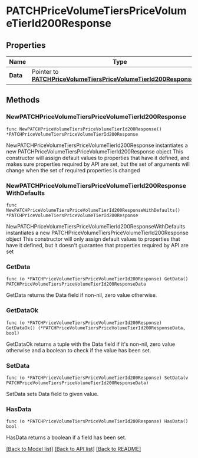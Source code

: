 # PATCHPriceVolumeTiersPriceVolumeTierId200Response

## Properties

Name | Type | Description | Notes
------------ | ------------- | ------------- | -------------
**Data** | Pointer to [**PATCHPriceVolumeTiersPriceVolumeTierId200ResponseData**](PATCHPriceVolumeTiersPriceVolumeTierId200ResponseData.md) |  | [optional] 

## Methods

### NewPATCHPriceVolumeTiersPriceVolumeTierId200Response

`func NewPATCHPriceVolumeTiersPriceVolumeTierId200Response() *PATCHPriceVolumeTiersPriceVolumeTierId200Response`

NewPATCHPriceVolumeTiersPriceVolumeTierId200Response instantiates a new PATCHPriceVolumeTiersPriceVolumeTierId200Response object
This constructor will assign default values to properties that have it defined,
and makes sure properties required by API are set, but the set of arguments
will change when the set of required properties is changed

### NewPATCHPriceVolumeTiersPriceVolumeTierId200ResponseWithDefaults

`func NewPATCHPriceVolumeTiersPriceVolumeTierId200ResponseWithDefaults() *PATCHPriceVolumeTiersPriceVolumeTierId200Response`

NewPATCHPriceVolumeTiersPriceVolumeTierId200ResponseWithDefaults instantiates a new PATCHPriceVolumeTiersPriceVolumeTierId200Response object
This constructor will only assign default values to properties that have it defined,
but it doesn't guarantee that properties required by API are set

### GetData

`func (o *PATCHPriceVolumeTiersPriceVolumeTierId200Response) GetData() PATCHPriceVolumeTiersPriceVolumeTierId200ResponseData`

GetData returns the Data field if non-nil, zero value otherwise.

### GetDataOk

`func (o *PATCHPriceVolumeTiersPriceVolumeTierId200Response) GetDataOk() (*PATCHPriceVolumeTiersPriceVolumeTierId200ResponseData, bool)`

GetDataOk returns a tuple with the Data field if it's non-nil, zero value otherwise
and a boolean to check if the value has been set.

### SetData

`func (o *PATCHPriceVolumeTiersPriceVolumeTierId200Response) SetData(v PATCHPriceVolumeTiersPriceVolumeTierId200ResponseData)`

SetData sets Data field to given value.

### HasData

`func (o *PATCHPriceVolumeTiersPriceVolumeTierId200Response) HasData() bool`

HasData returns a boolean if a field has been set.


[[Back to Model list]](../README.md#documentation-for-models) [[Back to API list]](../README.md#documentation-for-api-endpoints) [[Back to README]](../README.md)


